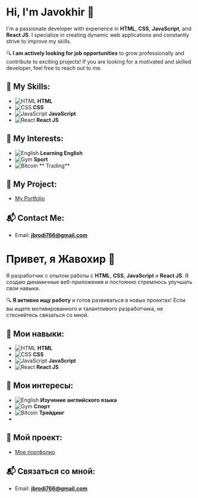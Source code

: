# Hi, I'm **Javokhir** 👋

I'm a passionate developer with experience in **HTML**, **CSS**, **JavaScript**, and **React JS**. I specialize in creating dynamic web applications and constantly strive to improve my skills.

🔍 **I am actively looking for job opportunities** to grow professionally and contribute to exciting projects! If you are looking for a motivated and skilled developer, feel free to reach out to me.

## 💼 My Skills:
- ![HTML](https://img.shields.io/badge/HTML-FF5733?style=flat&logo=html5&logoColor=white) **HTML**
- ![CSS](https://img.shields.io/badge/CSS-2965F1?style=flat&logo=css3&logoColor=white) **CSS**
- ![JavaScript](https://img.shields.io/badge/JavaScript-F7DF1E?style=flat&logo=javascript&logoColor=black) **JavaScript**
- ![React](https://img.shields.io/badge/React-61DAFB?style=flat&logo=react&logoColor=black) **React JS**

## 🌱 My Interests:
- ![English](https://img.shields.io/badge/English-0080FF?style=flat&logo=language&logoColor=white) **Learning English**
- ![Gym](https://img.shields.io/badge/Gym-FF4F58?style=flat&logo=gym&logoColor=white) **Sport**
- ![Bitcoin](https://img.shields.io/badge/Bitcoin-F2A900?style=flat&logo=bitcoin&logoColor=white) ** Trading**

## 📍 My Project:
- [My Portfolio](https://tatemastery.github.io/Portfolio/)

## 📬 Contact Me:
- Email: **jbrodi766@gmail.com** 





# Привет, я **Жавохир** 👋

Я разработчик с опытом работы с **HTML**, **CSS**, **JavaScript** и **React JS**. Я создаю динамичные веб-приложения и постоянно стремлюсь улучшать свои навыки.

🔍 **Я активно ищу работу** и готов развиваться в новых проектах! Если вы ищете мотивированного и талантливого разработчика, не стесняйтесь связаться со мной.

## 💼 Мои навыки:
- ![HTML](https://img.shields.io/badge/HTML-FF5733?style=flat&logo=html5&logoColor=white) **HTML**
- ![CSS](https://img.shields.io/badge/CSS-2965F1?style=flat&logo=css3&logoColor=white) **CSS**
- ![JavaScript](https://img.shields.io/badge/JavaScript-F7DF1E?style=flat&logo=javascript&logoColor=black) **JavaScript**
- ![React](https://img.shields.io/badge/React-61DAFB?style=flat&logo=react&logoColor=black) **React JS**

## 🌱 Мои интересы:
- ![English](https://img.shields.io/badge/English-0080FF?style=flat&logo=language&logoColor=white) **Изучение английского языка**
- ![Gym](https://img.shields.io/badge/Gym-FF4F58?style=flat&logo=gym&logoColor=white) **Спорт**
- ![Bitcoin](https://img.shields.io/badge/Bitcoin-F2A900?style=flat&logo=bitcoin&logoColor=white) **Трейдинг**
- 
## 📍 Мой проект:
- [Мое портфолио](https://tatemastery.github.io/Portfolio/)

## 📬 Связаться со мной:
- Email: **jbrodi766@gmail.com** 
